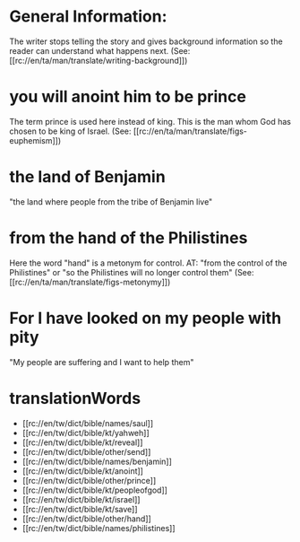 # General Information:

The writer stops telling the story and gives background information so the reader can understand what happens next. (See: [[rc://en/ta/man/translate/writing-background]])

# you will anoint him to be prince

The term prince is used here instead of king. This is the man whom God has chosen to be king of Israel. (See: [[rc://en/ta/man/translate/figs-euphemism]])

# the land of Benjamin

"the land where people from the tribe of Benjamin live"

# from the hand of the Philistines

Here the word "hand" is a metonym for control. AT: "from the control of the Philistines" or "so the Philistines will no longer control them" (See: [[rc://en/ta/man/translate/figs-metonymy]])

# For I have looked on my people with pity

"My people are suffering and I want to help them"

# translationWords

* [[rc://en/tw/dict/bible/names/saul]]
* [[rc://en/tw/dict/bible/kt/yahweh]]
* [[rc://en/tw/dict/bible/kt/reveal]]
* [[rc://en/tw/dict/bible/other/send]]
* [[rc://en/tw/dict/bible/names/benjamin]]
* [[rc://en/tw/dict/bible/kt/anoint]]
* [[rc://en/tw/dict/bible/other/prince]]
* [[rc://en/tw/dict/bible/kt/peopleofgod]]
* [[rc://en/tw/dict/bible/kt/israel]]
* [[rc://en/tw/dict/bible/kt/save]]
* [[rc://en/tw/dict/bible/other/hand]]
* [[rc://en/tw/dict/bible/names/philistines]]